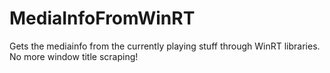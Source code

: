 # MediaInfoFromWinRT
Gets the mediainfo from the currently playing stuff through WinRT libraries. No more window title scraping!

